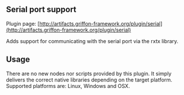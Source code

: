 
Serial port support
-------------------

Plugin page: [http://artifacts.griffon-framework.org/plugin/serial](http://artifacts.griffon-framework.org/plugin/serial)


Adds support for communicating with the serial port via the rxtx library.

Usage
-----

There are no new nodes nor scripts provided by this plugin. It simply delivers the correct native libraries depending on the target
platform. Supported platforms are: Linux, Windows and OSX.


